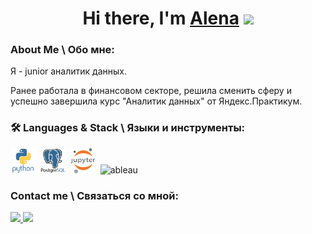<h1 align="center">Hi there, I'm <a href="https://daniilshat.ru/" target="_blank">Alena</a> 
<img src="https://github.com/blackcater/blackcater/raw/main/images/Hi.gif" height="32"/></h1>

### About Me \ Обо мне:
Я - junior аналитик данных.

Ранее работала в финансовом секторе, решила сменить сферу и успешно завершила курс "Аналитик данных" от Яндекс.Практикум.
### :hammer_and_wrench: Languages & Stack \ Языки и инструменты:
<div>
<img src="https://github.com/devicons/devicon/blob/master/icons/python/python-original-wordmark.svg" title="Python" alt="Python" width="40" height="40"/>&nbsp;
<img src="https://github.com/devicons/devicon/blob/master/icons/postgresql/postgresql-original-wordmark.svg" title="PostgreSql" alt="PostgreSql" width="40" height="40"/>&nbsp;
<img src="https://github.com/devicons/devicon/blob/master/icons/jupyter/jupyter-original-wordmark.svg" title="Jupyter" alt="Jupyter" width="40" height="40"/>&nbsp;
<img src="https://camo.githubusercontent.com/1b1a1740cefbf2af3fa3573461dfaa66f314a9c10671d00293060d455e1659a3/68747470733a2f2f696d672e736869656c64732e696f2f62616467652f5461626c6561752d4539373632373f7374796c653d666f722d7468652d6261646765266c6f676f3d5461626c656175266c6f676f436f6c6f723d7768697465" title="Tableau" alt="ableau" width="100" height="40"/>
</div>

### Contact me \ Cвязаться со мной:
<div id="badges">
  <a href="https://t.me/alena_zharikhina">
    <img src="https://img.shields.io/badge/Telegram-blue?logo=telegram&logoColor=white&style=for-the-badge"/>
  </a>
  <a href="[https://mail.google.com/alena0086@gmail.com](https://alena0086@gmail.com)">
    <img src="https://img.shields.io/badge/Gmail-red?logo=gmail&logoColor=white&style=for-the-badge"/>
  </a>
</div>
<!--
**alenazharikhina/alenazharikhina** is a ✨ _special_ ✨ repository because its `README.md` (this file) appears on your GitHub profile.

Here are some ideas to get you started:

- 🔭 I’m currently working on ...
- 🌱 I’m currently learning ...
- 👯 I’m looking to collaborate on ...
- 🤔 I’m looking for help with ...
- 💬 Ask me about ...
- 📫 How to reach me: ...
- 😄 Pronouns: ...
- ⚡ Fun fact: ...
-->
